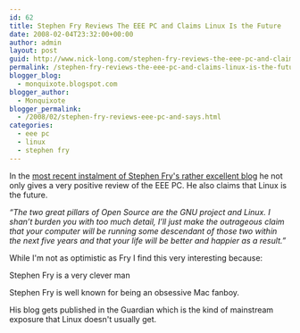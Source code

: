 ```yaml
---
id: 62
title: Stephen Fry Reviews The EEE PC and Claims Linux Is the Future
date: 2008-02-04T23:32:00+00:00
author: admin
layout: post
guid: http://www.nick-long.com/stephen-fry-reviews-the-eee-pc-and-claims-linux-is-the-future/
permalink: /stephen-fry-reviews-the-eee-pc-and-claims-linux-is-the-future/
blogger_blog:
  - monquixote.blogspot.com
blogger_author:
  - Monquixote
blogger_permalink:
  - /2008/02/stephen-fry-reviews-eee-pc-and-says.html
categories:
  - eee pc
  - linux
  - stephen fry
---
```

In the [most recent instalment of Stephen Fry's rather excellent blog](http://stephenfry.com/blog/?p=39) he not only gives a very positive review of the EEE PC. He also claims that Linux is the future.

_&#8220;The two great pillars of Open Source are the GNU project and Linux. I shan’t burden you with too much detail, I’ll just make the outrageous claim that your computer will be running some descendant of those two within the next five years and that your life will be better and happier as a result.&#8221;_

While I'm not as optimistic as Fry I find this very interesting because:

Stephen Fry is a very clever man

Stephen Fry is well known for being an obsessive Mac fanboy.

His blog gets published in the Guardian which is the kind of mainstream exposure that Linux doesn't usually get.